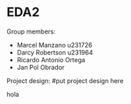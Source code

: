 # EDA2

Group members:
- Marcel Manzano u231726
- Darcy Robertson u231964
- Ricardo Antonio Ortega
- Jan Pol Obrador 

Project design:
#put project design here

hola